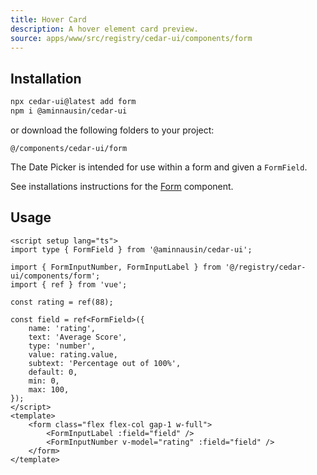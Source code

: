```yaml
---
title: Hover Card
description: A hover element card preview.
source: apps/www/src/registry/cedar-ui/components/form
---
```


<ComponentPreview name="NumberFieldDemo" />

## Installation

 ```bash
npx cedar-ui@latest add form
npm i @aminnausin/cedar-ui
```

or download the following folders to your project:

`@/components/cedar-ui/form`

The Date Picker is intended for use within a form and given a `FormField`.

See installations instructions for the [Form](/docs/components/form) component.

## Usage

```vue
<script setup lang="ts">
import type { FormField } from '@aminnausin/cedar-ui';

import { FormInputNumber, FormInputLabel } from '@/registry/cedar-ui/components/form';
import { ref } from 'vue';

const rating = ref(88);

const field = ref<FormField>({
    name: 'rating',
    text: 'Average Score',
    type: 'number',
    value: rating.value,
    subtext: 'Percentage out of 100%',
    default: 0,
    min: 0,
    max: 100,
});
</script>
<template>
    <form class="flex flex-col gap-1 w-full">
        <FormInputLabel :field="field" />
        <FormInputNumber v-model="rating" :field="field" />
    </form>
</template>

```
